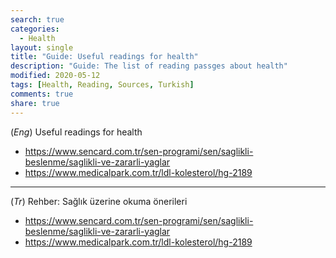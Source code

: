 ```yaml
---
search: true
categories: 
  - Health
layout: single
title: "Guide: Useful readings for health"
description: "Guide: The list of reading passges about health"
modified: 2020-05-12
tags: [Health, Reading, Sources, Turkish]
comments: true
share: true
---
```

(*Eng*) Useful readings for health

* https://www.sencard.com.tr/sen-programi/sen/saglikli-beslenme/saglikli-ve-zararli-yaglar  
* https://www.medicalpark.com.tr/ldl-kolesterol/hg-2189  

---
(*Tr*) Rehber: Sağlık üzerine okuma önerileri  

* https://www.sencard.com.tr/sen-programi/sen/saglikli-beslenme/saglikli-ve-zararli-yaglar  
* https://www.medicalpark.com.tr/ldl-kolesterol/hg-2189
